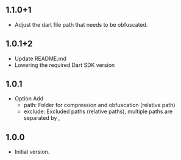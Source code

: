 ## 1.1.0+1
- Adjust the dart file path that needs to be obfuscated.

## 1.0.1+2
- Update README.md
- Lowering the required Dart SDK version

## 1.0.1
- Option Add 
    * path: Folder for compression and obfuscation (relative path)
    * exclude: Excluded paths (relative paths), multiple paths are separated by ,


## 1.0.0

- Initial version.
